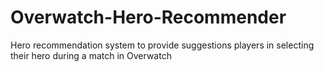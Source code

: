 # Overwatch-Hero-Recommender
Hero recommendation system to provide suggestions players in selecting their hero during a match in Overwatch
